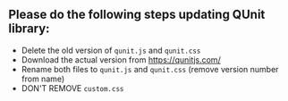 ## Please do the following steps  updating QUnit library:

* Delete the old version of `qunit.js` and `qunit.css`
* Download the actual version from https://qunitjs.com/
* Rename both files to `qunit.js` and `qunit.css` (remove version number from name)
* DON'T REMOVE `custom.css`
